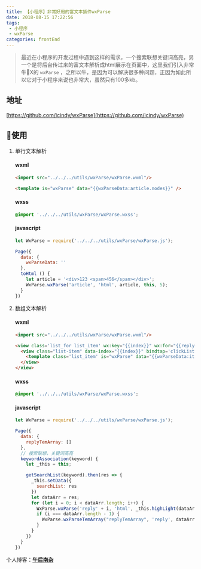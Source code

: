 ```yaml
---
title: 【小程序】非常好用的富文本插件wxParse
date: 2018-08-15 17:22:56   
tags:
 - 小程序
 - wxParse 
categories: frontEnd
---
```


> 最近在小程序的开发过程中遇到这样的需求，一个搜索联想关键词高亮，另一个是将后台传过来的富文本解析成html展示在页面中，这里我们引入非常牛X的 `wxParse` ，之所以牛，是因为可以解决很多种问题，正因为如此所以它对于小程序来说也非常大，虽然只有100多kb。

<!-- more -->

## 地址
[https://github.com/icindy/wxParse](https://github.com/icindy/wxParse)

## 使用
1. 单行文本解析
    #### wxml
    ```html
    <import src="../../../utils/wxParse/wxParse.wxml"/>

    <template is="wxParse" data="{{wxParseData:article.nodes}}" />
    ```

    #### wxss
    ```css
    @import '../../../utils/wxParse/wxParse.wxss';
    ```

    #### javascript
    ```javascript
    let WxParse = require('../../../utils/wxParse/wxParse.js');

    Page({
      data: {
        wxParseData: ''
      },
      toHtml () {
        let article = '<div>123 <span>456</span></div>';
        WxParse.wxParse('article', 'html', article, this, 5);
      }
    })
    ```

2. 数组文本解析
    #### wxml
    ```html
    <import src="../../../utils/wxParse/wxParse.wxml"/>

    <view class='list_for list_item' wx:key="{{index}}" wx:for="{{replyTemArray}}">
      <view class="list-item" data-index="{{index}}" bindtap='clickListItem'>
        <template class='list_item' is="wxParse" data="{{wxParseData:item}}" />
      </view>
    </view>
    ```

    #### wxss
    ```css
    @import '../../../utils/wxParse/wxParse.wxss';
    ```

    #### javascript
    ```javascript
    let WxParse = require('../../../utils/wxParse/wxParse.js');

    Page({
      data: {
        replyTemArray: []
      },
      // 搜索联想，关键词高亮
      keywordAssociation(keyword) {
        let _this = this;

        getSearchList(keyword).then(res => {
          _this.setData({
            searchList: res
          })
          let dataArr = res;
          for (let i = 0; i < dataArr.length; i++) {
            WxParse.wxParse('reply' + i, 'html', _this.highLight(dataArr[i].name, keyword), _this);
            if (i === dataArr.length - 1) {
              WxParse.wxParseTemArray("replyTemArray", 'reply', dataArr.length, _this)
            }
          }
        })
      }
    })
    ```

个人博客：[**午后南杂**](http://blog.recoluan.com) 